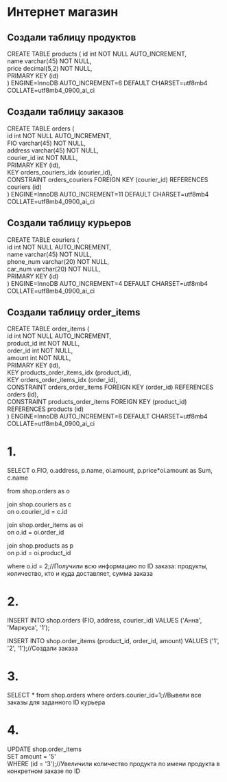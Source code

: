 # Интернет магазин
## Создали таблицу продуктов 
CREATE TABLE products ( 
id int NOT NULL AUTO_INCREMENT,  
name varchar(45) NOT NULL,  
price decimal(5,2) NOT NULL,  
PRIMARY KEY (id)  
) ENGINE=InnoDB AUTO_INCREMENT=6 DEFAULT CHARSET=utf8mb4 COLLATE=utf8mb4_0900_ai_ci  
   
## Создали таблицу заказов  
CREATE TABLE orders (  
id int NOT NULL AUTO_INCREMENT,  
FIO varchar(45) NOT NULL,  
address varchar(45) NOT NULL,  
courier_id int NOT NULL,  
PRIMARY KEY (id),  
KEY orders_couriers_idx (courier_id),  
CONSTRAINT orders_couriers FOREIGN KEY (courier_id) REFERENCES couriers (id)  
) ENGINE=InnoDB AUTO_INCREMENT=11 DEFAULT CHARSET=utf8mb4 COLLATE=utf8mb4_0900_ai_ci  
  
## Создали таблицу курьеров  
CREATE TABLE couriers (  
id int NOT NULL AUTO_INCREMENT,  
name varchar(45) NOT NULL,  
phone_num varchar(20) NOT NULL,  
car_num varchar(20) NOT NULL,  
PRIMARY KEY (id)  
) ENGINE=InnoDB AUTO_INCREMENT=4 DEFAULT CHARSET=utf8mb4 COLLATE=utf8mb4_0900_ai_ci  
  
## Создали таблицу order_items  
CREATE TABLE order_items (  
id int NOT NULL AUTO_INCREMENT,  
product_id int NOT NULL,  
order_id int NOT NULL,  
amount int NOT NULL,  
PRIMARY KEY (id),  
KEY products_order_items_idx (product_id),  
KEY orders_order_items_idx (order_id),  
CONSTRAINT orders_order_items FOREIGN KEY (order_id) REFERENCES orders (id),  
CONSTRAINT products_order_items FOREIGN KEY (product_id) REFERENCES products (id)  
) ENGINE=InnoDB AUTO_INCREMENT=6 DEFAULT CHARSET=utf8mb4 COLLATE=utf8mb4_0900_ai_ci  
  

# 1.  
SELECT o.FIO, o.address, p.name, oi.amount, p.price*oi.amount as Sum, c.name   

from shop.orders as o  

join shop.couriers as c  
on o.courier_id = c.id  

join shop.order_items as oi  
on o.id = oi.order_id  

join shop.products as p  
on p.id = oi.product_id  

where o.id = 2;//Получили всю информацию по ID заказа: продукты, количество, кто и куда доставляет, сумма заказа

# 2.
INSERT INTO shop.orders (FIO, address, courier_id) VALUES ('Анна', 'Маркуса', '1');

INSERT INTO shop.order_items (product_id, order_id, amount) VALUES ('1', '2', '1');//Создали заказа

# 3.
SELECT * from shop.orders where orders.courier_id=1;//Вывели все заказы для заданного ID курьера

# 4.
UPDATE shop.order_items  
SET amount = '5'  
WHERE (id = '3');//Увеличили количество продукта по имени продукта в конкретном заказе по ID


